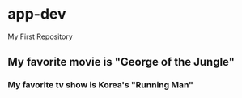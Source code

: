 # app-dev
My First Repository

## My favorite movie is "George of the Jungle"
### My favorite tv show is Korea's "Running Man"
